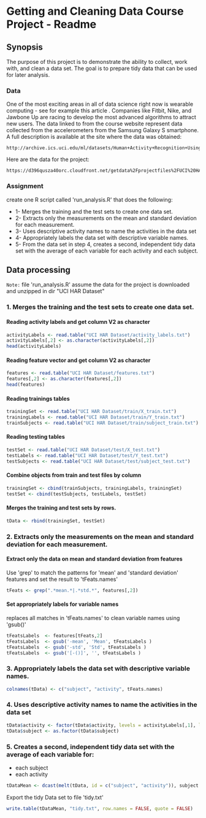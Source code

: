 # Getting and Cleaning Data Course Project - Readme

## Synopsis

The purpose of this project is to demonstrate the ability to collect, work with, and clean a data set. The goal is to prepare tidy data that can be used for later analysis.

### Data

One of the most exciting areas in all of data science right now is wearable computing - see for example this article . Companies like Fitbit, Nike, and Jawbone Up are racing to develop the most advanced algorithms to attract new users. The data linked to from the course website represent data collected from the accelerometers from the Samsung Galaxy S smartphone. A full description is available at the site where the data was obtained:
    
    http://archive.ics.uci.edu/ml/datasets/Human+Activity+Recognition+Using+Smartphones

Here are the data for the project:
    
    https://d396qusza40orc.cloudfront.net/getdata%2Fprojectfiles%2FUCI%20HAR%20Dataset.zip


### Assignment
create one R script called 'run_analysis.R' that does the following:

* 1- Merges the training and the test sets to create one data set.
* 2- Extracts only the measurements on the mean and standard deviation for each measurement.
* 3- Uses descriptive activity names to name the activities in the data set
* 4- Appropriately labels the data set with descriptive variable names.
* 5- From the data set in step 4, creates a second, independent tidy data set with the average of each variable for each activity and each subject.


## Data processing

`Note:` file 'run_analysis.R' assume the data for the project is downloaded and unzipped in dir "UCI HAR Dataset"

### 1. Merges the training and the test sets to create one data set.

#### Reading activity labels and get column V2 as character
```r
activityLabels <- read.table("UCI HAR Dataset/activity_labels.txt")
activityLabels[,2] <- as.character(activityLabels[,2])
head(activityLabels)
```

#### Reading feature vector and get column V2 as character
```r
features <- read.table("UCI HAR Dataset/features.txt")
features[,2] <- as.character(features[,2])
head(features)

```
#### Reading trainings tables 
```r
trainingSet <- read.table("UCI HAR Dataset/train/X_train.txt")
trainingLabels <- read.table("UCI HAR Dataset/train/Y_train.txt")
trainSubjects <- read.table("UCI HAR Dataset/train/subject_train.txt")
```

#### Reading testing tables
```r
testSet <- read.table("UCI HAR Dataset/test/X_test.txt")
testLabels <- read.table("UCI HAR Dataset/test/Y_test.txt")
testSubjects <- read.table("UCI HAR Dataset/test/subject_test.txt")
```

#### Combine objects from train and test files by column
```r
trainingSet <- cbind(trainSubjects, trainingLabels, trainingSet)
testSet <- cbind(testSubjects, testLabels, testSet)
```

#### Merges the training and test sets by rows.
```r
tData <- rbind(trainingSet, testSet)
```

### 2. Extracts only the measurements on the mean and standard deviation for each measurement.

#### Extract only the data on mean and standard deviation from features

Use 'grep' to match the patterns for 'mean' and 'standard deviation' features and set the result to 'tFeats.names'
```r
tFeats <- grep(".*mean.*|.*std.*", features[,2])

```

#### Set appropriately labels for variable names

replaces all matches in 'tFeats.names' to clean variable names using 'gsub()' 

```r
tFeatsLabels  <- features[tFeats,2]
tFeatsLabels  <- gsub('-mean', 'Mean', tFeatsLabels )
tFeatsLabels  <- gsub('-std', 'Std', tFeatsLabels )
tFeatsLabels  <- gsub('[-()]', '', tFeatsLabels )
```

### 3. Appropriately labels the data set with descriptive variable names.
```r
colnames(tData) <- c("subject", "activity", tFeats.names)
```

### 4. Uses descriptive activity names to name the activities in the data set
```r
tData$activity <- factor(tData$activity, levels = activityLabels[,1], labels = activityLabels[,2])
tData$subject <- as.factor(tData$subject)
```

### 5. Creates a second, independent tidy data set with the average of each variable for:

 - each subject
 - each activity
```r
tDataMean <- dcast(melt(tData, id = c("subject", "activity")), subject + activity ~ variable, mean)
```
Export the tidy Data set to file 'tidy.txt'
```r
write.table(tDataMean, "tidy.txt", row.names = FALSE, quote = FALSE)
```




